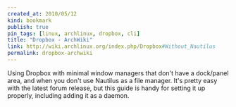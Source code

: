 ```yaml
---
created_at: 2010/05/12
kind: bookmark
publish: true
pin_tags: [linux, archlinux, dropbox, cli]
title: "Dropbox - ArchWiki"
link: http://wiki.archlinux.org/index.php/Dropbox#Without_Nautilus
permalink: dropbox-archwiki
---
```


Using Dropbox with minimal window managers that don't have a dock/panel area, and when you don't use Nautilus as a file manager. It's pretty easy with the latest forum release, but this guide is handy for setting it up properly, including adding it as a daemon.
